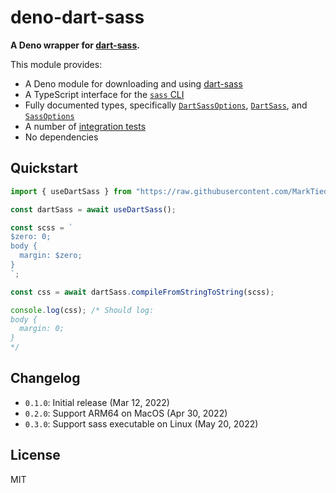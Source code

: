 # deno-dart-sass

**A Deno wrapper for [dart-sass](https://github.com/sass/dart-sass).**

This module provides:

- A Deno module for downloading and using [dart-sass](https://github.com/sass/dart-sass)
- A TypeScript interface for the [`sass` CLI](https://sass-lang.com/documentation/cli/dart-sass)
- Fully documented types, specifically [`DartSassOptions`](./mod.ts#L1-L24), [`DartSass`](./mod.ts#L26-L40), and [`SassOptions`](./mod.ts#L42-L96)
- A number of [integration tests](./test.ts)
- No dependencies

## Quickstart

```typescript
import { useDartSass } from "https://raw.githubusercontent.com/MarkTiedemann/deno-dart-sass/0.3.0/mod.ts";

const dartSass = await useDartSass();

const scss = `
$zero: 0;
body {
  margin: $zero;
}
`;

const css = await dartSass.compileFromStringToString(scss);

console.log(css); /* Should log:
body {
  margin: 0;
}
*/
```

## Changelog

- `0.1.0`: Initial release (Mar 12, 2022)
- `0.2.0`: Support ARM64 on MacOS (Apr 30, 2022)
- `0.3.0`: Support sass executable on Linux (May 20, 2022)

## License

MIT
